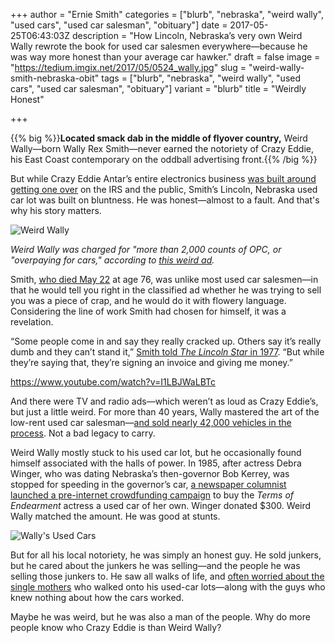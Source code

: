 +++
author = "Ernie Smith"
categories = ["blurb", "nebraska", "weird wally", "used cars", "used car salesman", "obituary"]
date = 2017-05-25T06:43:03Z
description = "How Lincoln, Nebraska’s very own Weird Wally rewrote the book for used car salesmen everywhere—because he was way more honest than your average car hawker."
draft = false
image = "https://tedium.imgix.net/2017/05/0524_wally.jpg"
slug = "weird-wally-smith-nebraska-obit"
tags = ["blurb", "nebraska", "weird wally", "used cars", "used car salesman", "obituary"]
variant = "blurb"
title = "Weirdly Honest"

+++

{{% big %}}**Located smack dab in the middle of flyover country,** Weird Wally—born Wally Rex Smith—never earned the notoriety of Crazy Eddie, his East Coast contemporary on the oddball advertising front.{{% /big %}}

But while Crazy Eddie Antar’s entire electronics business [was built around getting one over](http://mentalfloss.com/article/77976/crazy-eddie-rise-and-fall-electronics-stores-insanely-successful-criminal-enterprise) on the IRS and the public, Smith’s Lincoln, Nebraska used car lot was built on bluntness. He was honest—almost to a fault. And that's why his story matters.

![Weird Wally](https://tedium.imgix.net/2017/05/0524_wally3.jpg)

*Weird Wally was charged for "more than 2,000 counts of OPC, or "overpaying for cars," according to [this weird ad](https://www.youtube.com/watch?v=I1LBJWaLBTc).*

Smith, [who died May 22](http://journalstar.com/business/local/remembering-weird-wally-who-provided-generations-of-lincolnites-with-cheap/article_1b6c1b6b-37c1-5c17-bcdd-7b44d45e19be.html) at age 76, was unlike most used car salesmen—in that he would tell you right in the classified ad whether he was trying to sell you was a piece of crap, and he would do it with flowery language. Considering the line of work Smith had chosen for himself, it was a revelation.

“Some people come in and say they really cracked up. Others say it’s really dumb and they can’t stand it,” [Smith told *The Lincoln Star* in 1977](https://www.newspapers.com/clip/11184708/1977_weird_wally/). “But while they’re saying that, they’re signing an invoice and giving me money.”

https://www.youtube.com/watch?v=I1LBJWaLBTc

And there were TV and radio ads—which weren’t as loud as Crazy Eddie’s, but just a little weird. For more than 40 years, Wally mastered the art of the low-rent used car salesman—[and sold nearly 42,000 vehicles in the process](http://www.1011now.com/content/news/Remembering-Weird-Wally-423975684.html). Not a bad legacy to carry.

Weird Wally mostly stuck to his used car lot, but he occasionally found himself associated with the halls of power. In 1985, after actress Debra Winger, who was dating Nebraska’s then-governor Bob Kerrey, was stopped for speeding in the governor’s car, [a newspaper columnist launched a pre-internet crowdfunding campaign](https://www.washingtonpost.com/archive/politics/1985/10/11/nebraskas-first-lady-friend/ac298bb8-80f2-4442-85d4-8fdc4b29ca6c/) to buy the *Terms of Endearment* actress a used car of her own. Winger donated $300. Weird Wally matched the amount. He was good at stunts.

![Wally's Used Cars](https://tedium.imgix.net/2017/05/0524_wally2.jpg)

But for all his local notoriety, he was simply an honest guy. He sold junkers, but he cared about the junkers he was selling—and the people he was selling those junkers to. He saw all walks of life, and [often worried about the single mothers](http://journalstar.com/special-section/news/what-i-believe-weird-wally-smith/article_8829945f-1e5c-5cd3-a013-807c54daf43e.html) who walked onto his used-car lots—along with the guys who knew nothing about how the cars worked.

Maybe he was weird, but he was also a man of the people. Why do more people know who Crazy Eddie is than Weird Wally?